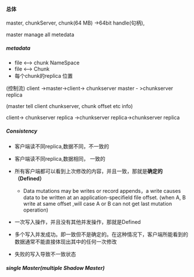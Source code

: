 #### 总体

master, chunkServer, chunk(64 MB) ->64bit handle(句柄),

master manage all metedata

##### metadata

- file <—> chunk NameSpace
- file <—> Chunk 
- 每个chunk的replica 位置

(控制流) client ->master->client-> chunkserver master - >chunkserver replica

(master tell client chunkserver, chunk offset etc info)

client-> chunkserver replica ->chunkserver replica->chunkserver replica



##### Consistency

- 客户端读不同replica,数据不同，不一致的
- 客户端读不同replica,数据相同， 一致的
- 所有客户端都可以看到上次修改的内容，并且一致，那就是**确定的（Defined）**
  - Data mutations may be writes or record appends，a write causes data to be written at an application-specifield file offset. (when  A, B write at same offset ,will case A or B can not get last mutation operation)

- 一次写入操作，并且没有其他并发操作，那就是Defined
- 多个写入并发成功。即一致但不是确定的。在这种情况下，客户端所能看到的数据通常不能直接体现出其中的任何一次修改
- 失败的写入导致不一致状态



##### single Master(multiple Shadow Master)



